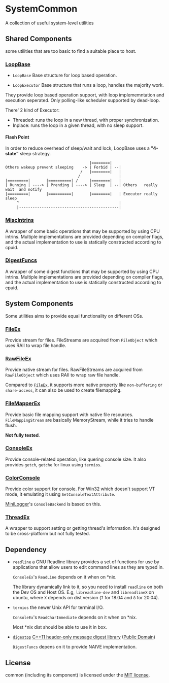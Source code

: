 # SystemCommon

A collection of useful system-level utilities

## Shared Components

some utilities that are too basic to find a suitable place to host.

### [LoopBase](./LoopBase.h)

* `LoopBase`    Base structure for loop based operation.

* `LoopExecutor`    Base structure that runs a loop, handles the majority work.

They provide loop based operation support, with loop implememntation and execution seperated. Only polling-like scheduler supported by dead-loop.

There' 2 kind of Executor:

* Threaded: runs the loop in a new thread, with proper synchronization.
* Inplace:  runs the loop in a given thread, with no sleep support.

#### Flash Point

In order to reduce overhead of sleep/wait and lock, LoopBase uses a **"4-state"** sleep strategy.

```
                                     |========|
Others wakeup prevent sleeping    -> | Forbid | --|
                                 /   |========|   |
                                /                 |
|=========|       |==========| /     |========|   |
| Running | ----> | Prending | ----> | Sleep  | --| Others   really wait  and notify
|=========|       |==========|       |========|   | Executor really sleep
     ^                                            |
     |--------------------------------------------|
```

### [MiscIntrins](./MiscIntrins.h)

A wrapper of some basic operations that may be supported by using CPU intrins. Multiple implementations are provided depending on compiler flags, and the actual implementation to use is statically constructed according to cpuid.

### [DigestFuncs](./MiscIntrins.h)

A wrapper of some digest functions that may be supported by using CPU intrins. Multiple implementations are provided depending on compiler flags, and the actual implementation to use is statically constructed according to cpuid.

## System Components

Some utilities aims to provide equal functionality on different OSs.

### [FileEx](./FileEx.h)

Provide stream for files. FileStreams are acquired from `FileObject` which uses RAII to wrap file handle.

### [RawFileEx](./RawFileEx.h)

Provide native stream for files. RawFileStreams are acquired from `RawFileObject` which uses RAII to wrap raw file handle.

Compared to [`FileEx`](./FileEx.h), it supports more native property like `non-buffering` or `share-access`, it can also be used to create filemapping.

### [FileMapperEx](./FileMapperEx.h)

Provide basic file mapping support with native file resources. `FileMappingStream` are basically MemoryStream, while it tries to handle flush.

**Not fully tested**.

### [ConsoleEx](./ConsoleEx.h)

Provide console-related operation, like quering console size. It also provides `getch`, `getche` for linux using `termios`.

### [ColorConsole](./ColorConsole.h)

Provide color support for console. For Win32 which doesn't support VT mode, it emulating it using `SetConsoleTextAttribute`.

[MiniLogger](../MiniLogger)'s `ConsoleBackend` is based on this.

### [ThreadEx](./ThreadEx.h)

A wrapper to support setting or getting thread's information. It's designed to be cross-platform but not fully tested.

## Dependency

* `readline` a GNU Readline library provides a set of functions for use by applications that allow users to edit command lines as they are typed in.

  `ConsoleEx`'s `ReadLine` depends on it when on *nix.

  The library dynamically link to it, so you need to install `readline` on both the Dev OS and Host OS. E.g, `libreadline-dev` and `libreadlineX` on ubuntu, where `X` depends on dist version (`7` for 18.04 and `8` for 20.04).

* `termios` the newer Unix API for terminal I/O.
  
  `ConsoleEx`'s `ReadCharImmediate` depends on it when on *nix.
  
  Most *nix dist should be able to use it in box.

* [`digestpp`](../3rdParty/digestpp) [C++11 header-only message digest library](https://github.com/kerukuro/digestpp) ([Public Domain](../3rdParty/digestpp/LICENSE))

  `DigestFuncs` depens on it to provide NAIVE implementation.

## License

common (including its component) is licensed under the [MIT license](../License.txt).